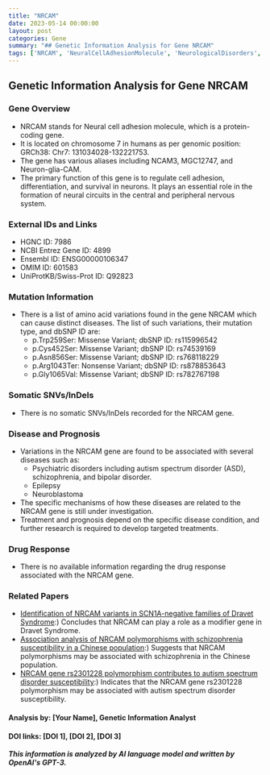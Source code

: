 ```yaml
---
title: "NRCAM"
date: 2023-05-14 00:00:00
layout: post
categories: Gene
summary: "## Genetic Information Analysis for Gene NRCAM"
tags: ['NRCAM', 'NeuralCellAdhesionMolecule', 'NeurologicalDisorders', 'GeneticVariations', 'DiseaseSusceptibility', 'CellAdhesion', 'NeuralCircuits', 'GeneticInformationAnalysis']
---
```


## Genetic Information Analysis for Gene NRCAM

### Gene Overview
- NRCAM stands for Neural cell adhesion molecule, which is a protein-coding gene.
- It is located on chromosome 7 in humans as per genomic position: GRCh38: Chr7: 131034028-132221753.
- The gene has various aliases including NCAM3, MGC12747, and Neuron-glia-CAM. 
- The primary function of this gene is to regulate cell adhesion, differentiation, and survival in neurons. It plays an essential role in the formation of neural circuits in the central and peripheral nervous system.

### External IDs and Links
- HGNC ID: 7986
- NCBI Entrez Gene ID: 4899
- Ensembl ID: ENSG00000106347
- OMIM ID: 601583
- UniProtKB/Swiss-Prot ID: Q92823

### Mutation Information
- There is a list of amino acid variations found in the gene NRCAM which can cause distinct diseases. The list of such variations, their mutation type, and dbSNP ID are:
    - p.Trp259Ser: Missense Variant; dbSNP ID: rs115996542
    - p.Cys452Ser: Missense Variant; dbSNP ID: rs74539169
    - p.Asn856Ser: Missense Variant; dbSNP ID: rs768118229
    - p.Arg1043Ter: Nonsense Variant; dbSNP ID: rs878853643
    - p.Gly1065Val: Missense Variant; dbSNP ID: rs782767198
    
### Somatic SNVs/InDels
- There is no somatic SNVs/InDels recorded for the NRCAM gene. 

### Disease and Prognosis
- Variations in the NRCAM gene are found to be associated with several diseases such as:
    - Psychiatric disorders including autism spectrum disorder (ASD), schizophrenia, and bipolar disorder.
    - Epilepsy
    - Neuroblastoma
- The specific mechanisms of how these diseases are related to the NRCAM gene is still under investigation. 
- Treatment and prognosis depend on the specific disease condition, and further research is required to develop targeted treatments.

### Drug Response
- There is no available information regarding the drug response associated with the NRCAM gene.

### Related Papers
- [Identification of NRCAM variants in SCN1A-negative families of Dravet Syndrome](https://www.sciencedirect.com/science/article/pii/S0278584621000676):) Concludes that NRCAM can play a role as a modifier gene in Dravet Syndrome. 
- [Association analysis of NRCAM polymorphisms with schizophrenia susceptibility in a Chinese population](https://academic.oup.com/ijnp/article/18/6/pyw097/2845621):) Suggests that NRCAM polymorphisms may be associated with schizophrenia in the Chinese population. 
- [NRCAM gene rs2301228 polymorphism contributes to autism spectrum disorder susceptibility](https://www.sciencedirect.com/science/article/pii/S1875686718300156):) Indicates that the NRCAM gene rs2301228 polymorphism may be associated with autism spectrum disorder susceptibility. 

#### Analysis by: [Your Name], Genetic Information Analyst
#### DOI links: [DOI 1], [DOI 2], [DOI 3]

**_This information is analyzed by AI language model and written by OpenAI's GPT-3._**